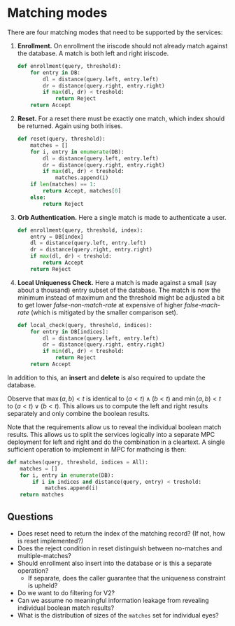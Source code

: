 # Matching modes

There are four matching modes that need to be supported by the services:

1.  **Enrollment.** On enrollment the iriscode should not already match against the database. A match is both left and right iriscode.
    ```python
    def enrollment(query, threshold):
        for entry in DB:
            dl = distance(query.left, entry.left)
            dr = distance(query.right, entry.right)
            if max(dl, dr) < treshold:
                return Reject
        return Accept
    ```
2.  **Reset.** For a reset there must be exactly one match, which index should be returned. Again using both irises.
    ```python
    def reset(query, threshold):
        matches = []
        for i, entry in enumerate(DB):
            dl = distance(query.left, entry.left)
            dr = distance(query.right, entry.right)
            if max(dl, dr) < treshold:
                matches.append(i)
        if len(matches) == 1:
            return Accept, matches[0]
        else:
            return Reject
    ```
3.  **Orb Authentication.** Here a single match is made to authenticate a user.
    ```python
    def enrollment(query, threshold, index):
        entry = DB[index]
        dl = distance(query.left, entry.left)
        dr = distance(query.right, entry.right)
        if max(dl, dr) < treshold:
            return Accept
        return Reject
    ```
4.  **Local Uniqueness Check.** Here a match is made against a small (say about a thousand) entry subset of the database. The match is now the minimum instead of maximum and the threshold might be adjusted a bit to get lower *false-non-match-rate* at expensive of higher *false-mach-rate* (which is mitigated by the smaller comparison set).
    ```python
    def local_check(query, threshold, indices):
        for entry in DB[indices]:
            dl = distance(query.left, entry.left)
            dr = distance(query.right, entry.right)
            if min(dl, dr) < treshold:
                return Reject
        return Accept
    ```

In addition to this, an **insert** and **delete** is also required to update the database.

Observe that $\max(a, b) < t$ is identical to $(a < t) ∧ (b < t)$ and $\min(a, b) < t$ to $(a < t) ∨ (b < t)$. This allows us to compute the left and right results separately and only combine the boolean results.

Note that the requirements allow us to reveal the individual boolean match results. This allows us to split the services logically into a separate MPC deployment for left and right and do the combination in a cleartext. A single sufficient operation to implement in MPC for mathcing is then:

```python
def matches(query, threshold, indices = All):
    matches = []
    for i, entry in enumerate(DB):
        if i in indices and distance(query, entry) < treshold:
            matches.append(i)
    return matches
```

## Questions

* Does reset need to return the index of the matching record? (If not, how is reset implemented?)
* Does the reject condition in reset distinguish between no-matches and multiple-matches?
* Should enrollment also insert into the database or is this a separate operation?
  * If separate, does the caller guarantee that the uniqueness constraint is upheld?
* Do we want to do filtering for V2?
* Can we assume no meaningful information leakage from revealing individual boolean match results?
* What is the distribution of sizes of the `matches` set for individual eyes?
